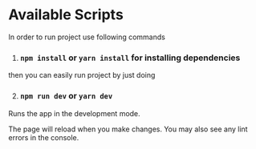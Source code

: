 # Available Scripts

In order to run project use following commands
1. ### `npm install` or `yarn install` for installing dependencies

then you can easily run project by just doing

2. ### `npm run dev` or `yarn dev` 

Runs the app in the development mode.

The page will reload when you make changes.
You may also see any lint errors in the console.

